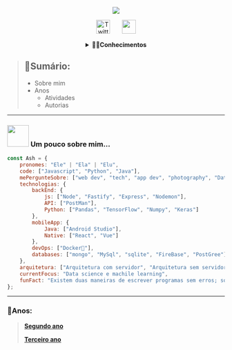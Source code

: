 <p align="center">
  <a href="https://github.com/cemeterydriiver">
    <Ashlyn Iero/></a>
</p>

<p align="center">

  <a href="https://github.com/cemeterydriiver/readme-typing-svg">
    <img src="https://readme-typing-svg.demolab.com/?lines=Back-end%20web%20e%20app%20developer;Terceiro%20ano%20EM;Técnico%20em%20DS;Sempre%20aprendendo%20coisas%20novas&font=Fira%20Code&center=true&width=440&height=45&color=f75c7e&vCenter=true&pause=1000&size=22" /></a>
</p>

<p align="center">
  &#8287;&#8287;&#8287;&#8287;&#8287;
  <a href="https://twitter.com/ashluvspython"><img width="32px" alt="Twitter" title="Twitter" src="https://i.imgur.com/OXZM1L6.png"/></a>
  &#8287;&#8287;&#8287;&#8287;&#8287;
  <a href="https://discord.com/channels/@me" alt="Discord" title="Discord"><img width="32px" src="https://i.imgur.com/OViZO8J.png"/></a>
  &#8287;&#8287;&#8287;&#8287;&#8287;
</p>
<div align="center">
  <details>
    <summary><b>👨‍💻Conhecimentos</b></summary>
    <p>
  <img alt="html5" src="https://img.shields.io/badge/-HTML5-E34F26?style=flat-square&logo=html5&logoColor=white" />
  <img alt="CSS" src="https://img.shields.io/badge/-CSS3-1572B6?style=flat-square&logo=CSS3&logoColor=white" />
  <img alt="js" src="https://img.shields.io/badge/-JavaScript-F7DF1E?style=flat-square&logo=CSS3&logoColor=white" />
  <img alt="TypeScript" src="https://img.shields.io/badge/-TypeScript-007ACC?style=flat-square&logo=typescript&logoColor=white" />
  <img alt="React" src="https://img.shields.io/badge/-React-45b8d8?style=flat-square&logo=react&logoColor=white" />
  <img alt="angular" src="https://img.shields.io/badge/-Angular-DD0031?style=flat-square&logo=angular&logoColor=white" />
  <img alt="Nodejs" src="https://img.shields.io/badge/-Nodejs-43853d?style=flat-square&logo=Node.js&logoColor=white" />
  <img alt="java" src="https://img.shields.io/badge/-Java-D35400?style=flat-square&logo=Java&logoColor=white" />
  <img alt="python" src="https://img.shields.io/badge/-Python-3776AB?style=flat-square&logo=Python&logoColor=white" />
  <img alt="MongoDB" src="https://img.shields.io/badge/-MongoDB-13aa52?style=flat-square&logo=mongodb&logoColor=white" />
  <img alt="MySql" src="https://img.shields.io/badge/-MySQL-4479A1?style=flat-square&logo=MySQL&logoColor=white" />
  <img alt="git" src="https://img.shields.io/badge/-Git-F05032?style=flat-square&logo=git&logoColor=white" />
  <img alt="npm" src="https://img.shields.io/badge/-NPM-CB3837?style=flat-square&logo=npm&logoColor=white" />
  <img alt="raspbery" src="https://img.shields.io/badge/-Raspberry-A22846?style=flat-square&logo=RaspberryPi&logoColor=white" />
  <img alt="wordpress" src="https://img.shields.io/badge/-WordPress-21759B?style=flat-square&logo=WordPress&logoColor=white" />
  <img alt="bootstrap" src="https://img.shields.io/badge/-Bootstrap-7952B3?style=flat-square&logo=Bootstrap&logoColor=white" />
  <img alt=".net" src="https://img.shields.io/badge/-.net-512BD4?style=flat-square&logo=.NET&logoColor=white" />
</p>
  </details>
</div>

> ## __📂Sumário:__
> - Sobre mim
> - Anos
>   - Atividades
>   - Autorias
---
### <img src="https://media.giphy.com/media/VgCDAzcKvsR6OM0uWg/giphy.gif" width="50"> **Um pouco sobre mim...**

```javascript
const Ash = {
    pronomes: "Ele" | "Ela" | "Elu",
    code: ["Javascript", "Python", "Java"],
    mePergunteSobre: ["web dev", "tech", "app dev", "photography", "Data Science"],
    technologias: {
        backEnd: {
            js: ["Node", "Fastify", "Express", "Nodemon"],
            API: ["PostMan"],
            Python: ["Pandas", "TensorFlow", "Numpy", "Keras"]
        },
        mobileApp: {
            Java: ["Android Studio"],
            Native: ["React", "Vue"]
        },
        devOps: ["Docker🐳"],
        databases: ["mongo", "MySql", "sqlite", "FireBase", "PostGree"]
    },
    arquitetura: ["Arquitetura com servidor", "Arquitetura sem servidor",  "Progressive web applications", "Single page applications", "Aplicações mobile"],
    currentFocus: "Data science e machile learning",
    funFact: "Existem duas maneiras de escrever programas sem erros; só a terceira funciona"
};
```
---
### __📝Anos:__ 
>__[Segundo ano](https://github.com/cemeterydriiver/portfolioDS/tree/main/2Ano)__
>
>__[Terceiro ano](https://github.com/cemeterydriiver/portfolioDS/tree/main/3Ano)__
